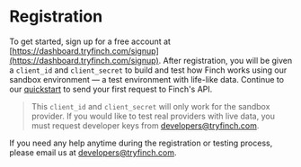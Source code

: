 # Registration

To get started, sign up for a free account at [https://dashboard.tryfinch.com/signup](https://dashboard.tryfinch.com/signup). After registration, you will be given a `client_id` and `client_secret` to build and test how Finch works using our sandbox environment — a test environment with life-like data. Continue to our [quickstart](./3-Quickstart.md) to send your first request to Finch's API.

<!-- theme: info -->
> This `client_id` and `client_secret` will only work for the sandbox provider. If you would like to test real providers with live data, you must request developer keys from [developers@tryfinch.com](mailto:developers@tryfinch.com).

If you need any help anytime during the registration or testing process, please email us at [developers@tryfinch.com](mailto:developers@tryfinch.com).
